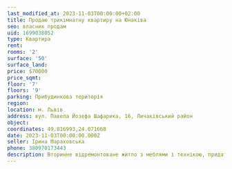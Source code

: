 ```yaml
---
last_modified_at: 2023-11-03T00:00:00+02:00
title: Продаю трикімнатну квартиру на Юнаківа
seo: власник продам
uid: 1699038052
type: Квартира
rent:
rooms: '2'
surface: '50'
surface_land:
price: $70000
price_sqmt:
floor: '7'
floors: '9'
parking: Прибудинкова територія
region:
location: м. Львів
address: вул. Павела Йозефа Шафарика, 16, Личаківський район
object:
coordinates: 49.816993,24.071668
date: 2023-11-03T00:00:00.000Z
seller: Ірина Мараховська
phone: 380970173443
description: Вторинне відремонтоване житло з меблями і технікою, придатне для проживання
---
```

